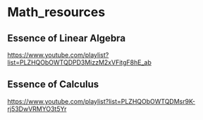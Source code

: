 # Math_resources

## Essence of Linear Algebra
https://www.youtube.com/playlist?list=PLZHQObOWTQDPD3MizzM2xVFitgF8hE_ab

## Essence of Calculus
https://www.youtube.com/playlist?list=PLZHQObOWTQDMsr9K-rj53DwVRMYO3t5Yr
